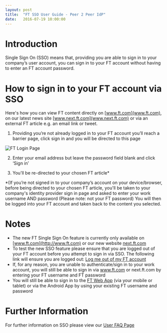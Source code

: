 ```yaml
---
layout: post
title:  "FT SSO User Guide - Peer 2 Peer IdP"
date:   2016-07-19 10:00:00
---
```


# Introduction 
Single Sign On (SSO) means that, providing you are able to sign in to your company’s user account, you can sign in to your FT account without having to enter an FT account password.

# How to sign in to your FT account via SSO

Here's how you can view FT content directly on [www.ft.com](www.ft.com), on our latest news site [www.next.ft.com](www.next.ft.com) or via an external FT article e.g. an email link or tweet.

  1) Providing you’re not already logged in to your FT account you’ll reach a barrier page, click sign in and you will be directed to this page 

![FT Login Page](/sso-support/assets/images/login-page.png) 

  2) Enter your email address but leave the password field blank and click ‘Sign in’ 

  3) You'll be re-directed to your chosen FT article*
  
*(If you’re not signed in to your company’s account on your device/browser, before being directed to your chosen FT article, you'll be taken to your company's identity provider sign in page and asked to enter your work username AND password (Please note: not your FT password) You will then be logged into your FT account and taken back to the content you selected. 

# Notes
* The new FT Single Sign On feature is currently only available on  [www.ft.com](http://www.ft.com) or our new website [next.ft.com](https://next.ft.com)
* To test the new SSO feature please ensure that you are logged out of your FT account before you attempt to sign in via SSO. The following link will ensure you are logged out: [Log me out of my FT account](https://accounts.ft.com/logout)
* If, for any reason, you are unable to authenticate/sign in to your work account, you will still be able to sign in via www.ft.com or next.ft.com by entering your FT username and FT password
* You will still be able to sign in to the [FT Web App](https://app.ft.com/) (via your mobile or tablet) or via the Android App by using your existing FT username and password

# Further Information
For further information on SSO please view our [User FAQ Page](https://financial-times.github.io/sso-support/2016/07/19/faqs)
